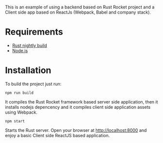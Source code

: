 This is an example of using a backend based on Rust Rocket project and a Client side app based on ReactJs (Webpack, Babel and company stack).

# Requirements

* [Rust nightly build](https://doc.rust-lang.org/book/appendix-07-nightly-rust.html)
* [Node.js](https://nodejs.org/)

# Installation

To build the project just run:

```
npm run build
```

It compiles the Rust Rocket framework based server side application, then it installs nodejs depencency and it compiles client side application assets using Webpack.

```
npm start
```

Starts the Rust server. Open your browser at [http://localhost:8000](http://localhost:8000) and enjoy a basic Client side ReactJS based application.
